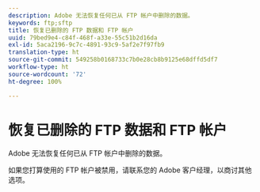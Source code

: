```yaml
---
description: Adobe 无法恢复任何已从 FTP 帐户中删除的数据。
keywords: ftp;sftp
title: 恢复已删除的 FTP 数据和 FTP 帐户
uuid: 79bed9e4-c84f-468f-a33e-55c51b2d16da
exl-id: 5aca2196-9c7c-4891-93c9-5af2e7f97fb9
translation-type: ht
source-git-commit: 549258b0168733c7b0e28cb8b9125e68dffd5df7
workflow-type: ht
source-wordcount: '72'
ht-degree: 100%

---
```


# 恢复已删除的 FTP 数据和 FTP 帐户

Adobe 无法恢复任何已从 FTP 帐户中删除的数据。

如果您打算使用的 FTP 帐户被禁用，请联系您的 Adobe 客户经理，以商讨其他选项。
